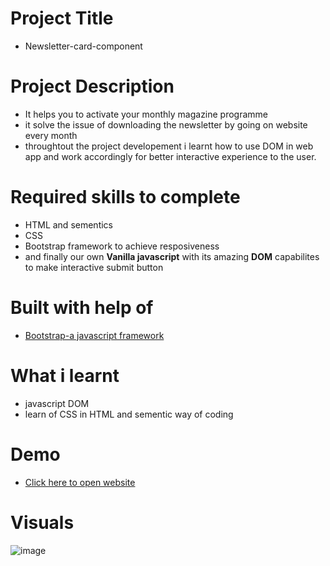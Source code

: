 # Project Title
 - Newsletter-card-component

# Project Description
 - It helps you to activate your monthly magazine programme
 - it solve the issue of downloading the newsletter by going on website every month
 - throughtout the project developement i learnt how to use DOM in web app and work accordingly for better interactive experience to the user.

# Required skills to complete
 - HTML and sementics
 - CSS
 - Bootstrap framework to achieve resposiveness
 - and finally our own **Vanilla javascript** with its amazing **DOM** capabilites to make interactive submit button

# Built with help of
  - [Bootstrap-a javascript framework](https://getbootstrap.com/docs/5.3/getting-started/introduction/)

# What i learnt
  - javascript DOM
  - learn of CSS in HTML and sementic way of coding


# Demo
  - [Click here to open website](https://newsletter5754.netlify.app/)

# Visuals
 ![image](https://github.com/ybairwa91/Newsletter-card-component/assets/38151247/70cc12b2-b911-41d5-9573-8f3a429dd2ae)
